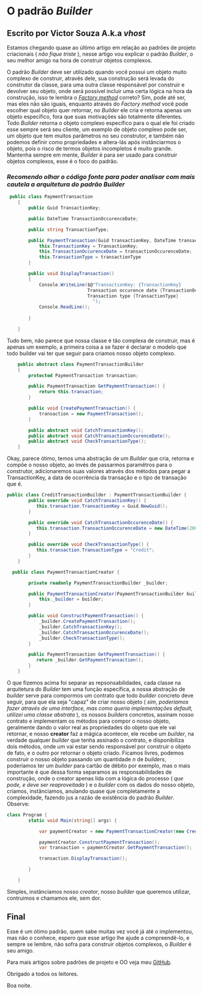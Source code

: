 # O padrão _Builder_

## Escrito por Victor Souza A.k.a _vhost_

Estamos chegando quase ao último artigo em relação ao padrões de projeto criacionais ( _não fique triste_ ), nesse artigo vou explicar o padrão _Builder_, o seu melhor amigo na hora de construir objetos complexos.

O padrão _Builder_ deve ser utilizado quando você possui um objeto muito complexo de construir, através dele, sua construção será levada do construtor da classe, para uma outra classe responsável por construir e devolver seu objeto, onde será possível incluir uma certa lógica na hora da construção, isso te lembra o [_Factory method_](https://github.com/Dsouzavl/Factory-method) correto? Sim, pode até ser, mas eles não são iguais, enquanto através do _Factory method_ você pode escolher qual objeto quer retornar, no _Builder_ ele cria e retorna apenas um objeto específico, fora que suas motivações são totalmente diferentes. Todo _Builder_ retorna o objeto complexo específico para o qual ele foi criado esse sempre será seu cliente, um exemplo de objeto complexo pode ser, um objeto que tem muitos parâmetros no seu construtor, e também não podemos definir como propriedades e altera-lás após instânciarmos o objeto, pois o risco de termos objetos incompletos é muito grande. Mantenha sempre em mente, _Builder_ é para ser usado para construir objetos complexos, esse é o foco do padrão. 

### _Recomendo olhar o código fonte para poder analisar com mais cautela a arquitetura do padrão Builder_

```csharp
 public class PaymentTransaction
    {
        public Guid TransactionKey;

        public DateTime TransactionOccurenceDate;

        public string TransactionType;

        public PaymentTransaction(Guid transactionKey, DateTime transactionOccurenceDate, string transactionType){
            this.TransactionKey = TransactionKey;
            this.TransactionOccurenceDate = transactionOccurenceDate;
            this.TransactionType = transactionType
        }

        public void DisplayTransaction()
        {
            Console.WriteLine($@"TransactionKey: {TransactionKey}  
                              Transaction occurence date {TransactionOccurenceDate} 
                              Transaction type {TransactionType} 
                                ");
            Console.ReadLine();
      
        }

    }
```
Tudo bem, não parece que nossa classe é tão complexa de construir, mas é apenas um exemplo, a primeira coisa a se fazer é declarar o modelo que todo builder vai ter que seguir para criamos nosso objeto complexo.

```csharp
    public abstract class PaymentTransactionBuilder
    {
        protected PaymentTransaction transaction;

        public PaymentTransaction GetPaymentTransaction() {
            return this.transaction;
        }

        public void CreatePaymentTransaction() {
            transaction = new PaymentTransaction();
        }

        public abstract void CatchTransactionKey();
        public abstract void CatchTransactionOccurenceDate();
        public abstract void CheckTransactionType();
    }
```
Okay, parece ótimo, temos uma abstração de um _Builder_ que cria, retorna e compõe o nosso objeto, ao invés de passarmos paramêtros para o construtor, adicionaremos suas valores através dos métodos para pegar a TransactionKey, a data de ocorrência da transação e o tipo de transação que é.

```csharp
public class CreditTransactionBuilder : PaymentTransactionBuilder {
        public override void CatchTransactionKey() {
           this.transaction.TransactionKey = Guid.NewGuid();
        }

        public override void CatchTransactionOccurenceDate() {
           this.transaction.TransactionOccurenceDate = new DateTime(2000,03,01);
        }

        public override void CheckTransactionType() {
           this.transaction.TransactionType = "Credit";
        }
    }
```

```csharp
  public class PaymentTransactionCreator {

        private readonly PaymentTransactionBuilder _builder;

        public PaymentTransactionCreator(PaymentTransactionBuilder builder) {
            this._builder = builder;
        }

        public void ConstructPaymentTransaction() {
            _builder.CreatePaymentTransaction();
            _builder.CatchTransactionKey();
            _builder.CatchTransactionOccurenceDate();
            _builder.CheckTransactionType();
        }

        public PaymentTransaction GetPaymentTransaction() {
           return _builder.GetPaymentTransaction();
        }
    }
```
O que fizemos acima foi separar as repsonsabilidades, cada classe na arquitetura do _Builder_ tem uma função específica, a nossa abstração de _builder_ serve para compormos um contrato que todo _builder_ concreto deve seguir, para que ela seja "capaz" de criar nosso objeto ( _sim, poderiamos fazer através de uma interface, mas como queria implementações default, utilizei uma classe abstrata_ ), os nossos _builders_ concretos, assinam nosso contrato e implementam os métodos para compor o nosso objeto, geralmente dando o valor real as propriedades do objeto que ele vai retornar, e nosso **creator** faz a mágica acontecer, ele recebe um _builder_, na verdade qualquer _builder_ que tenha assinado o contrato, e disponibiliza dois métodos, onde um vai estar sendo responsável por construir o objeto de fato, e o outro por retornar o objeto criado. Ficamos livres, podemos construir o nosso objeto passando um quantidade _n_ de _builders_, poderíamos ter um _builder_ para cartão de débito por exemplo, mas o mais importante é que dessa forma separamos as responsabilidades de construção, onde o creator apenas lida com a lógica do processo ( _que pode, e deve ser reaproveitada_ ) e o _builder_ com os dados do nosso objeto, criamos, instânciamos, anulando quase que completamente a complexidade, fazendo jus a razão de existência do padrão _Builder_. Observe: 

```csharp
class Program {
        static void Main(string[] args) {

            var paymentCreator = new PaymentTransactionCreator(new CreditTransactionBuilder());

            paymentCreator.ConstructPaymentTransaction();
            var transaction = paymentCreator.GetPaymentTransaction();

            transaction.DisplayTransaction();

        }

    }
```
Simples, instânciamos nosso _creator_, nosso _builder_ que queremos utilizar, contruimos e chamamos ele, sem dor.

## Final

Esse é um ótimo padrão, quem sabe muitas vez você já até o implementou, mas não o conhece, espero que esse artigo lhe ajude a compreendê-lo, e sempre se lembre, não sofra para construir objetos complexos, o _Builder_ é seu amigo.

Para mais artigos sobre padrões de projeto e OO veja meu [GitHub](https://github.com/Dsouzavl).

Obrigado a todos os leitores.

Boa noite.